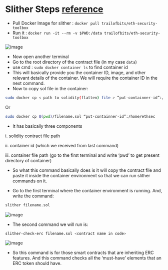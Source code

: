 # Slither Steps [reference](https://medium.com/@abhijeet.sinha383/test-solidity-contract-file-using-slither-testing-tool-4f7e3e8692dd)
- Pull Docker Image for slither : `docker pull trailofbits/eth-security-toolbox`
- Run it : `docker run -it --rm -v $PWD:/data trailofbits/eth-security-toolbox`

![image](https://github.com/KRIISHSHARMA/solidity-security-audit/assets/86760658/78e748a6-1a78-4db7-9e3a-e4fb869df363)

- Now open another terminal
- Go to the root directory of the contract file (in my case `data`)
- use cmd : `sudo docker container ls` to find container id
- This will basically provide you the container ID, image, and other relevant details of the container. We will require the container ID in the next command.
- Now to copy sol file in the container:
``` sh
sudo docker cp < path to solidity(flatten) file > “put-containner-id”:/<container file path>
```
Or
``` sh
sudo docker cp $(pwd)/filename.sol “put-containner-id”:/home/ethsec
```
- It has basically three components

i. solidity contract file path

ii. container id (which we received from last command)

iii. container file path (go to the first terminal and write ‘pwd’ to get present directory of container)

- So what this command basically does is it will copy the contract file and paste it inside the container environment so that we can run slither commands on it.

- Go to the first terminal where the container environment is running. And, write the command:
``` sh
slither filename.sol
```
![image](https://github.com/KRIISHSHARMA/solidity-security-audit/assets/86760658/54c415e3-b435-4c39-85ea-b88664e6ffc5)

- The second command we will run is:
``` sh
slither-check-erc filename.sol <contract name in code>
```
![image](https://github.com/KRIISHSHARMA/solidity-security-audit/assets/86760658/2f1887b2-ed0e-484e-b74c-64850ca1bf22)

- So this command is for those smart contracts that are inheriting ERC features. And this command checks all the ‘must-have’ elements that an ERC token should have.

